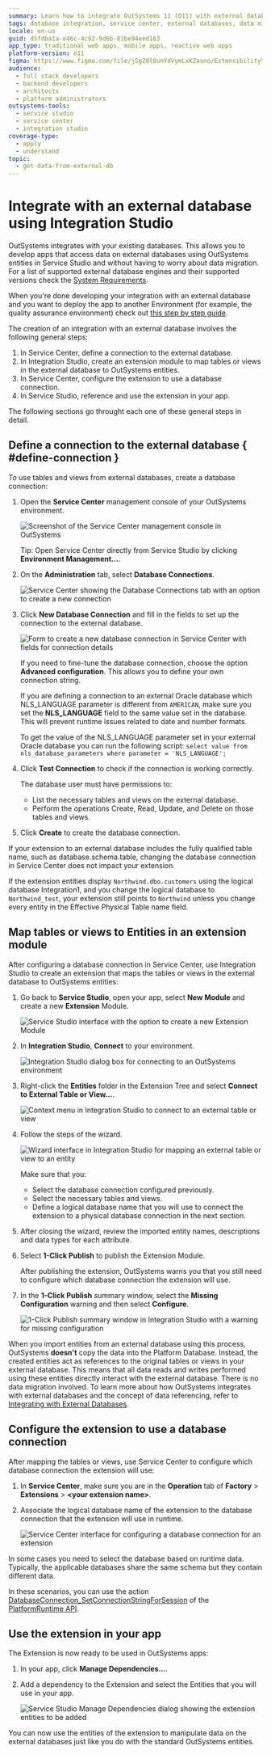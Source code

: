 ```yaml
---
summary: Learn how to integrate OutSystems 11 (O11) with external databases for app development without data migration concerns.
tags: database integration, service center, external databases, data migration, deployment
locale: en-us
guid: d5fdba1a-e46c-4c92-9d6b-81be94eed163
app_type: traditional web apps, mobile apps, reactive web apps
platform-version: o11
figma: https://www.figma.com/file/jSgZ0l0unYdVymLxKZasno/Extensibility%20and%20Integration?node-id=418:69
audience:
  - full stack developers
  - backend developers
  - architects
  - platform administrators
outsystems-tools:
  - service studio
  - service center
  - integration studio
coverage-type:
  - apply
  - understand
topic:
  - get-data-from-external-db
---
```


# Integrate with an external database using Integration Studio

OutSystems integrates with your existing databases. This allows you to develop apps that access data on external databases using OutSystems entities in Service Studio and without having to worry about data migration. For a list of supported external database engines and their supported versions check the [System Requirements](../../setup-infra-platform/setup/system-requirements.md#integration-with-external-systems).

<div class="info" markdown="1">

When you're done developing your integration with an external database and you want to deploy the app to another Environment (for example, the quality assurance environment) check out [this step by step guide](../../deploying-apps/deploy-an-app-externaldb.md).

</div>


The creation of an integration with an external database involves the following general steps:

1. In Service Center, define a connection to the external database.
1. In Integration Studio, create an extension module to map tables or views in the external database to OutSystems entities.
1. In Service Center, configure the extension to use a database connection.
1. In Service Studio, reference and use the extension in your app.

The following sections go throught each one of these general steps in detail.

## Define a connection to the external database { #define-connection }

To use tables and views from external databases, create a database connection: 

1. Open the **Service Center** management console of your OutSystems environment.

    ![Screenshot of the Service Center management console in OutSystems](images/connect-external-db-0.png "Service Center Management Console")

    Tip: Open Service Center directly from Service Studio by clicking **Environment Management...**.

1. On the **Administration** tab, select **Database Connections**.

    ![Service Center showing the Database Connections tab with an option to create a new connection](images/connect-external-db-new-connection-sc.png "Database Connections in Service Center")

1. Click **New Database Connection** and fill in the fields to set up the connection to the external database.

    ![Form to create a new database connection in Service Center with fields for connection details](images/connect-external-db-create-connection-sc.png "New Database Connection Setup")

    If you need to fine-tune the database connection, choose the option **Advanced configuration**. This allows you to define your own connection string.

    <div class="info" markdown="1">

    If you are defining a connection to an external Oracle database which NLS_LANGUAGE parameter is different from `AMERICAN`, make sure you set the **NLS_LANGUAGE** field to the same value set in the database. This will prevent runtime issues related to date and number formats.

    To get the value of the NLS_LANGUAGE parameter set in your external Oracle database you can run the following script:
        `select value from nls_database_parameters where parameter = 'NLS_LANGUAGE';`

    </div>

1. Click **Test Connection** to check if the connection is working correctly.

    <div class="info" markdown="1">

    The database user must have permissions to:

    * List the necessary tables and views on the external database.
    * Perform the operations Create, Read, Update, and Delete on those tables and views.

    </div>

1. Click **Create** to create the database connection.

If your extension to an external database includes the fully qualified table name, such as database.schema.table, changing the database connection in Service Center does not impact your extension. 

If the extension entities display `Northwind.dbo.customers` using the logical database Integration1, and you change the logical database to `Northwind_test`, your extension still points to `Northwind` unless you change every entity in the Effective Physical Table name field. 

## Map tables or views to Entities in an extension module

After configuring a database connection in Service Center, use Integration Studio to create an extension that maps the tables or views in the external database to OutSystems entities:

1. Go back to **Service Studio**, open your app, select **New Module** and create a new **Extension** Module.

    ![Service Studio interface with the option to create a new Extension Module](images/connect-external-db-03.png "Creating a New Extension Module in Service Studio")

1. In **Integration Studio**, **Connect** to your environment.

    ![Integration Studio dialog box for connecting to an OutSystems environment](images/connect-external-db-003.png "Connecting to Environment in Integration Studio")

1. Right-click the **Entities** folder in the Extension Tree and select **Connect to External Table or View...**.

    ![Context menu in Integration Studio to connect to an external table or view](images/connect-external-db-3.png "Connect to External Table or View")

1. Follow the steps of the wizard.

    ![Wizard interface in Integration Studio for mapping an external table or view to an entity](images/connect-external-db-4.png "External Table or View Mapping Wizard")
    
    <div class="info" markdown="1">

    Make sure that you: 
    
    * Select the database connection configured previously.
    * Select the necessary tables and views.
    * Define a logical database name that you will use to connect the extension to a physical database connection in the next section.

    </div>

1. After closing the wizard, review the imported entity names, descriptions and data types for each attribute.

1. Select **1-Click Publish** to publish the Extension Module.

    After publishing the extension, OutSystems warns you that you still need to configure which database connection the extension will use.

1. In the **1-Click Publish** summary window, select the **Missing Configuration** warning and then select **Configure**.

    ![1-Click Publish summary window in Integration Studio with a warning for missing configuration](images/connect-external-db-5.png "1-Click Publish Summary Window")

<div class="info" markdown="1">

When you import entities from an external database using this process, OutSystems **doesn't** copy the data into the Platform Database. Instead, the created entities act as references to the original tables or views in your external database. This means that all data reads and writes performed using these entities directly interact with the external database. There is no data migration involved. To learn more about how OutSystems integrates with external databases and the concept of data referencing, refer to [Integrating with External Databases](https://www.outsystems.com/tk/redirect?g=e4ba9d44-e8ef-43ad-9702-7a773e8d1afc).

</div>

## Configure the extension to use a database connection

After mapping the tables or views, use Service Center to configure which database connection the extension will use:

1. In **Service Center**, make sure you are in the **Operation** tab of **Factory** > **Extensions** > **&lt;your extension name&gt;**.

1. Associate the logical database name of the extension to the database connection that the extension will use in runtime.

    ![Service Center interface for configuring a database connection for an extension](images/connect-external-db-configure-extension-sc.png "Configure Extension Database Connection")

In some cases you need to select the database based on runtime data. Typically, the applicable databases share the same schema but they contain different data.

In these scenarios, you can use the action [DatabaseConnection_SetConnectionStringForSession](<../../ref/apis/auto/platformruntime-api.final.md#DatabaseConnection_SetConnectionStringForSession>) of the [PlatformRuntime API](<../../ref/apis/auto/platformruntime-api.final.md>).


## Use the extension in your app

The Extension is now ready to be used in OutSystems apps:

1. In your app, click **Manage Dependencies...**.

1. Add a dependency to the Extension and select the Entities that you will use in your app.  

    ![Service Studio Manage Dependencies dialog showing the extension entities to be added](images/connect-external-db-7.png "Manage Dependencies in Service Studio")

You can now use the entities of the extension to manipulate data on the external databases just like you do with the standard OutSystems entities.
